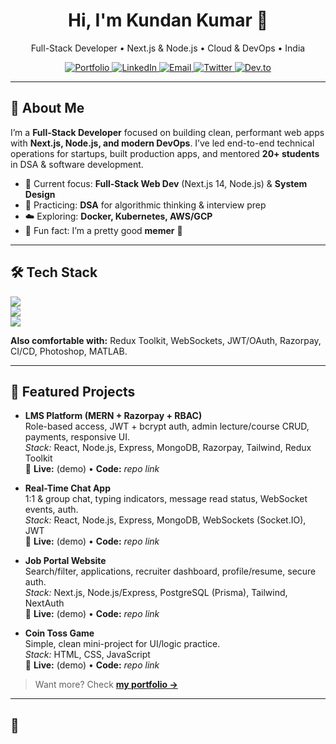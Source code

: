 <!-- Hero -->
<h1 align="center">Hi, I'm Kundan Kumar 👋</h1>
<p align="center">
  Full-Stack Developer • Next.js & Node.js • Cloud & DevOps • India
</p>

<p align="center">
  <a href="https://kundan-cv-portfolio.vercel.app/" target="_blank">
    <img alt="Portfolio" src="https://img.shields.io/badge/Portfolio-kundan.dev-000?style=for-the-badge">
  </a>
  <a href="https://www.linkedin.com/in/its-kundan" target="_blank">
    <img alt="LinkedIn" src="https://img.shields.io/badge/LinkedIn-its--kundan-0A66C2?style=for-the-badge&logo=linkedin&logoColor=white">
  </a>
  <a href="mailto:kundan51kk@gmail.com">
    <img alt="Email" src="https://img.shields.io/badge/Email-kundan51kk@gmail.com-CA3126?style=for-the-badge&logo=gmail&logoColor=white">
  </a>
  <a href="https://twitter.com/kundan_k_" target="_blank">
    <img alt="Twitter" src="https://img.shields.io/badge/Twitter-@kundan__k_-1DA1F2?style=for-the-badge&logo=twitter&logoColor=white">
  </a>
  <a href="https://dev.to/its_kundan" target="_blank">
    <img alt="Dev.to" src="https://img.shields.io/badge/Dev.to-its__kundan-0A0A0A?style=for-the-badge&logo=devdotto&logoColor=white">
  </a>
</p>

---

## 🚀 About Me
I’m a **Full-Stack Developer** focused on building clean, performant web apps with **Next.js, Node.js, and modern DevOps**. I’ve led end-to-end technical operations for startups, built production apps, and mentored **20+ students** in DSA & software development.

- 🔭 Current focus: **Full-Stack Web Dev** (Next.js 14, Node.js) & **System Design**
- 🧠 Practicing: **DSA** for algorithmic thinking & interview prep
- ☁️ Exploring: **Docker, Kubernetes, AWS/GCP**
- 🎯 Fun fact: I’m a pretty good **memer** 🤩

---

## 🛠 Tech Stack

<!-- Skillicons pulls recognizable icons—adjust freely -->
<p>
  <img src="https://skillicons.dev/icons?i=nextjs,react,typescript,javascript,tailwind,bootstrap,html,css,figma" />
  <br/>
  <img src="https://skillicons.dev/icons?i=nodejs,express,python,cpp,c,mongodb,postgres,mysql,graphql" />
  <br/>
  <img src="https://skillicons.dev/icons?i=aws,gcp,docker,kubernetes,vercel,render,linux,git,github" />
</p>

**Also comfortable with:** Redux Toolkit, WebSockets, JWT/OAuth, Razorpay, CI/CD, Photoshop, MATLAB.

---

## 🌟 Featured Projects

- **LMS Platform (MERN + Razorpay + RBAC)**  
  Role-based access, JWT + bcrypt auth, admin lecture/course CRUD, payments, responsive UI.  
  _Stack:_ React, Node.js, Express, MongoDB, Razorpay, Tailwind, Redux Toolkit  
  🔗 **Live:** (demo) • **Code:** _repo link_ <!-- replace when public -->

- **Real-Time Chat App**  
  1:1 & group chat, typing indicators, message read status, WebSocket events, auth.  
  _Stack:_ React, Node.js, Express, MongoDB, WebSockets (Socket.IO), JWT  
  🔗 **Live:** (demo) • **Code:** _repo link_

- **Job Portal Website**  
  Search/filter, applications, recruiter dashboard, profile/resume, secure auth.  
  _Stack:_ Next.js, Node.js/Express, PostgreSQL (Prisma), Tailwind, NextAuth  
  🔗 **Live:** (demo) • **Code:** _repo link_

- **Coin Toss Game**  
  Simple, clean mini-project for UI/logic practice.  
  _Stack:_ HTML, CSS, JavaScript  
  🔗 **Live:** (demo) • **Code:** _repo link_

> Want more? Check **[my portfolio →](https://kundan-cv-portfolio.vercel.app/)**

---

## 🧪
